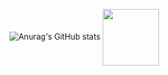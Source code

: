![Anurag's GitHub stats](https://github-readme-stats.vercel.app/api?username=k-3730&show_icons=true&theme=dark) <a href="https://github.com/k-3730"><img align="center" style="height:100px" src="https://github-readme-stats.vercel.app/api/top-langs/?username=k-3730&layout=compact&theme=dark&hide_border=true" /></a>
